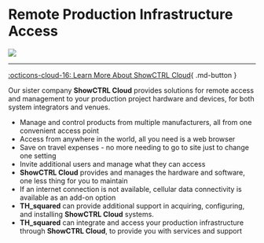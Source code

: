 # Remote Production Infrastructure Access

[![](https://showctrl-cloud.b-cdn.net/logo/cloud-icon-LGTEXT_WHITE_transparent-320w.png)](https://showctrl.cloud)

---

[:octicons-cloud-16: Learn More About ShowCTRL Cloud](https://showctrl.cloud){ .md-button }

Our sister company **ShowCTRL Cloud** provides solutions for remote access and management to your production project hardware and devices, for both system integrators and venues.

-   Manage and control products from multiple manufacturers, all from one convenient access point
-   Access from anywhere in the world, all you need is a web browser
-   Save on travel expenses - no more needing to go to site just to change one setting
-   Invite additional users and manage what they can access
-   **ShowCTRL Cloud** provides and manages the hardware and software, one less thing for you to maintain
-   If an internet connection is not available, cellular data connectivity is available as an add-on option
-   **TH_squared** can provide additional support in acquiring, configuring, and installing **ShowCTRL Cloud** systems.
-   **TH_squared** can integrate and access your production infrastructure through **ShowCTRL Cloud**, to provide you with services and support
   
